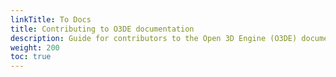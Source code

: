 ```yaml
---
linkTitle: To Docs
title: Contributing to O3DE documentation
description: Guide for contributors to the Open 3D Engine (O3DE) documentation.  
weight: 200
toc: true
---
```

